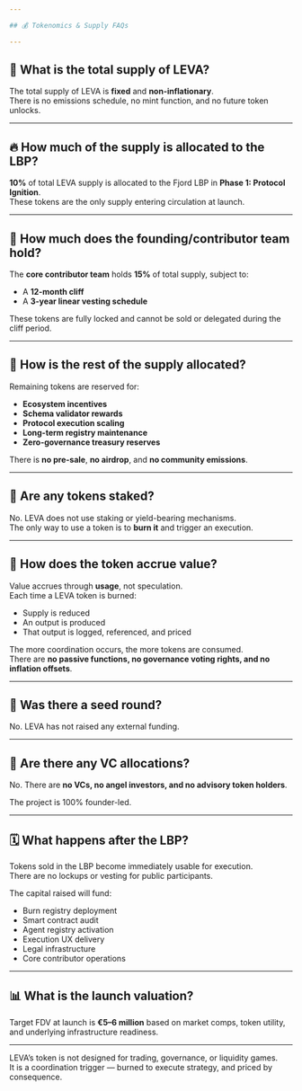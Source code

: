 ```yaml
---

## 💰 Tokenomics & Supply FAQs

---
```


## 🔢 What is the total supply of LEVA?

The total supply of LEVA is **fixed** and **non-inflationary**.  
There is no emissions schedule, no mint function, and no future token unlocks.

---

## 🔥 How much of the supply is allocated to the LBP?

**10%** of total LEVA supply is allocated to the Fjord LBP in **Phase 1: Protocol Ignition**.  
These tokens are the only supply entering circulation at launch.

---

## 👥 How much does the founding/contributor team hold?

The **core contributor team** holds **15%** of total supply, subject to:

- A **12-month cliff**
- A **3-year linear vesting schedule**

These tokens are fully locked and cannot be sold or delegated during the cliff period.

---

## 🧱 How is the rest of the supply allocated?

Remaining tokens are reserved for:

- **Ecosystem incentives**
- **Schema validator rewards**
- **Protocol execution scaling**
- **Long-term registry maintenance**
- **Zero-governance treasury reserves**

There is **no pre-sale**, **no airdrop**, and **no community emissions**.

---

## 🧪 Are any tokens staked?

No. LEVA does not use staking or yield-bearing mechanisms.  
The only way to use a token is to **burn it** and trigger an execution.

---

## 🧾 How does the token accrue value?

Value accrues through **usage**, not speculation.  
Each time a LEVA token is burned:

- Supply is reduced  
- An output is produced  
- That output is logged, referenced, and priced

The more coordination occurs, the more tokens are consumed.  
There are **no passive functions, no governance voting rights, and no inflation offsets**.

---

## 💸 Was there a seed round?

No. LEVA has not raised any external funding.

---

## 🤝 Are there any VC allocations?

No. There are **no VCs, no angel investors, and no advisory token holders**.

The project is 100% founder-led.

---

## 🗓 What happens after the LBP?

Tokens sold in the LBP become immediately usable for execution.  
There are no lockups or vesting for public participants.

The capital raised will fund:

- Burn registry deployment  
- Smart contract audit  
- Agent registry activation  
- Execution UX delivery  
- Legal infrastructure  
- Core contributor operations

---

## 📊 What is the launch valuation?

Target FDV at launch is **€5–6 million** based on market comps, token utility, and underlying infrastructure readiness.

---

LEVA’s token is not designed for trading, governance, or liquidity games.  
It is a coordination trigger — burned to execute strategy, and priced by consequence.
